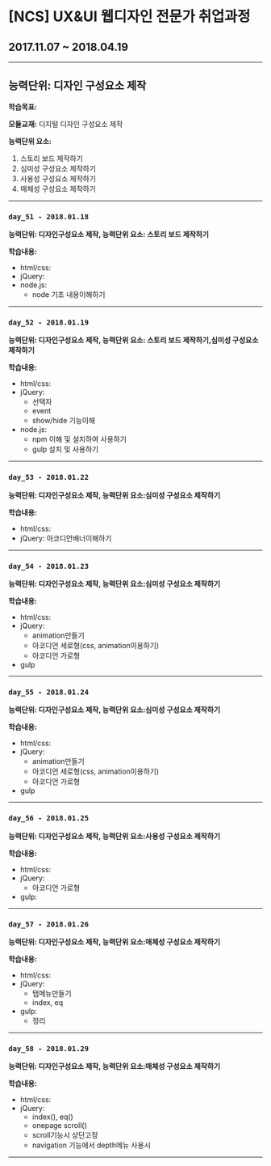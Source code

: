# [NCS] UX&UI 웹디자인 전문가 취업과정
## 2017.11.07 ~ 2018.04.19

---

## 능력단위:  디자인 구성요소 제작

**학습목표:**



**모듈교재:** 디지털 디자인 구성요소 제작

**능력단위 요소:**

1. 스토리 보드 제작하기
2. 심미성 구성요소 제작하기
3. 사용성 구성요소 제작하기
4. 매체성 구성요소 제작하기

---
### `day_51 - 2018.01.18`

**능력단위: 디자인구성요소 제작, 능력단위 요소: 스토리 보드 제작하기**

**학습내용:**

- html/css:
- jQuery:
- node.js:
  - node 기초 내용이해하기

---

### `day_52 - 2018.01.19`

**능력단위:  디자인구성요소 제작, 능력단위 요소: 스토리 보드 제작하기,심미성 구성요소 제작하기**

**학습내용:**

- html/css:
- jQuery:
  - 선택자
  - event
  - show/hide 기능이해
- node.js:
  - npm 이해 및 설치하여 사용하기
  - gulp 설치 및 사용하기


---

### `day_53 - 2018.01.22`

**능력단위:  디자인구성요소 제작, 능력단위 요소:심미성 구성요소 제작하기**

**학습내용:**

- html/css:
- jQuery: 아코디언배너이해하기

---

### `day_54 - 2018.01.23`

**능력단위:  디자인구성요소 제작, 능력단위 요소:심미성 구성요소 제작하기**

**학습내용:**

- html/css:
- jQuery: 
  - animation만들기
  - 아코디언 세로형(css, animation이용하기)
  - 아코디언 가로형
- gulp


---

### `day_55 - 2018.01.24`

**능력단위:  디자인구성요소 제작, 능력단위 요소:심미성 구성요소 제작하기**

**학습내용:**

- html/css:
- jQuery: 
  - animation만들기
  - 아코디언 세로형(css, animation이용하기)
  - 아코디언 가로형
- gulp

---

### `day_56 - 2018.01.25`

**능력단위:  디자인구성요소 제작, 능력단위 요소:사용성 구성요소 제작하기**

**학습내용:**

- html/css:
- jQuery: 
  - 아코디언 가로형
- gulp:

---

### `day_57 - 2018.01.26`

**능력단위:  디자인구성요소 제작, 능력단위 요소:매체성 구성요소 제작하기**

**학습내용:**

- html/css:
- jQuery: 
  - 탭메뉴만들기
  - index, eq
- gulp:
  - 정리

---

### `day_58 - 2018.01.29`

**능력단위:  디자인구성요소 제작, 능력단위 요소:매체성 구성요소 제작하기**

**학습내용:**

- html/css:
- jQuery: 
  - index(), eq()
  - onepage scroll()
  - scroll기능시 상단고정
  - navigation  기능에서 depth메뉴 사용시

---